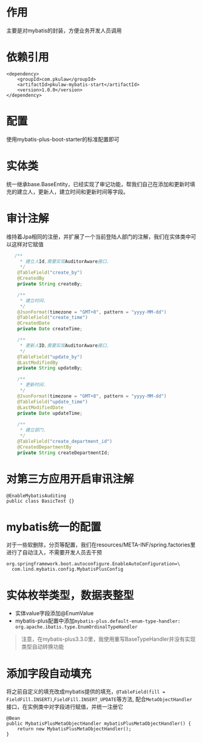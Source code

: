 # 作用
主要是对mybatis的封装，方便业务开发人员调用

# 依赖引用
```
<dependency>
    <groupId>com.pkulaw</groupId>
    <artifactId>pkulaw-mybatis-start</artifactId>
    <version>1.0.0</version>
</dependency>
```
# 配置
使用mybatis-plus-boot-starter的标准配置即可

# 实体类
统一继承base.BaseEntity，已经实现了审记功能，帮我们自己在添加和更新时填充的建立人，更新人，建立时间和更新时间等字段。

# 审计注解
维持着Jpa相同的注册，并扩展了一个当前登陆人部门的注解，我们在实体类中可以这样对它赋值 
```java
   /**
     * 建立人Id,需要实现AuditorAware接口.
     */
    @TableField("create_by")
    @CreatedBy
    private String createBy;

    /**
     * 建立时间.
     */
    @JsonFormat(timezone = "GMT+8", pattern = "yyyy-MM-dd")
    @TableField("create_time")
    @CreatedDate
    private Date createTime;

    /**
     * 更新人ID,需要实现AuditorAware接口.
     */
    @TableField("update_by")
    @LastModifiedBy
    private String updateBy;

    /**
     * 更新时间.
     */
    @JsonFormat(timezone = "GMT+8", pattern = "yyyy-MM-dd")
    @TableField("update_time")
    @LastModifiedDate
    private Date updateTime;
 
    /**
     * 建立部门.
     */
    @TableField("create_department_id")
    @CreatedDepartmentBy
    private String createDepartmentId;
```

# 对第三方应用开启审讯注解
```$xslt
@EnableMybatisAuditing
public class BasicTest {}
```

# mybatis统一的配置
对于一些软删除，分页等配置，我们在resources/META-INF/spring.factories里进行了自动注入，不需要开发人员去干预
```$xslt
org.springframework.boot.autoconfigure.EnableAutoConfiguration=\
  com.lind.mybatis.config.MybatisPlusConfig

```
# 实体枚举类型，数据表整型
* 实体value字段添加@EnumValue
* mybatis-plus配置中添加`mybatis-plus.default-enum-type-handler: org.apache.ibatis.type.EnumOrdinalTypeHandler`
> 注意，在mybatis-plus3.3.0里，我使用重写BaseTypeHandler并没有实现类型自动转换功能

# 添加字段自动填充
将之前自定义的填充改成mybatis提供的填充，`@TableField(fill = FieldFill.INSERT)`,`FieldFill.INSERT_UPDATE`等方法,
配合`MetaObjectHandler`接口，在实例类中对字段进行赋值，并统一注册它
```
@Bean
public MybatisPlusMetaObjectHandler mybatisPlusMetaObjectHandler() {
    return new MybatisPlusMetaObjectHandler();
}
```

